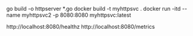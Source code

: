 go build -o httpserver *.go
docker build -t myhttpsvc .
docker run -itd --name myhttpsvc2 -p 8080:8080 myhttpsvc:latest

http://localhost:8080/healthz
http://localhost:8080/metrics